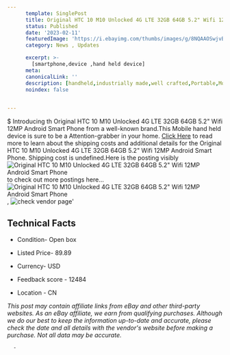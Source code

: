 ```yaml
---
      template: SinglePost
      title: Original HTC 10 M10 Unlocked 4G LTE 32GB 64GB 5.2" Wifi 12MP Android Smart Phone
      status: Published
      date: '2023-02-11'
      featuredImage: 'https://i.ebayimg.com/thumbs/images/g/8NQAAOSwjvBgEC7z/s-l225.jpg'
      category: News , Updates

      excerpt: >-
        [smartphone,device ,hand held device]
      meta:
      canonicalLink: ''
      description: [handheld,industrially made,well crafted,Portable,Mobile,Compact,Convenient,Lightweight,Maneuverable,Man-portable,Miniature,Carriable,Hand-held,Light,Holdable,Transportable,Mobile device,Pocket-sized,On-the-go,Wireless,Cordless,Compact size,Convenient size, smartphone,device ,hand held device]
      noindex: false
      

---
```

$
      Introducing th Original HTC 10 M10 Unlocked 4G LTE 32GB 64GB 5.2" Wifi 12MP Android Smart Phone from a well-known brand.This Mobile hand held device is sure to be a Attention-grabber in your home. [Click Here](https://www.ebay.com/itm/164669085423?hash=item26570ad6ef%3Ag%3A8NQAAOSwjvBgEC7z&mkevt=1&mkcid=1&mkrid=711-53200-19255-0&campid=%253CePNCampaignId%253E&customid=%253CreferenceId%253E&toolid=10049) to read more to learn about the shipping costs and additional details for the Original HTC 10 M10 Unlocked 4G LTE 32GB 64GB 5.2" Wifi 12MP Android Smart Phone. Shipping cost is undefined.Here is the posting visibly ![Original HTC 10 M10 Unlocked 4G LTE 32GB 64GB 5.2" Wifi 12MP Android Smart Phone](https://i.ebayimg.com/thumbs/images/g/8NQAAOSwjvBgEC7z/s-l225.jpg) to check out more postings here... ![Original HTC 10 M10 Unlocked 4G LTE 32GB 64GB 5.2" Wifi 12MP Android Smart Phone](https://i.ebayimg.com/images/g/8NQAAOSwjvBgEC7z/s-l1200.jpg), ![check vendor page]()'

      

 ## Technical Facts 



     
      

 - Condition- Open box 


      

 - Listed Price- 89.89 


      

 - Currency- USD 


      

 - Feedback score - 12484 


      

 - Location - CN 


      
      

 *_This post may contain affiliate links from eBay and other third-party websites. As an eBay affiliate, we earn from qualifying purchases. Although we do our best to keep the information up-to-date and accurate, please check the date and all details with the vendor's website before making a purchase. Not all data may be accurate._*




      -
